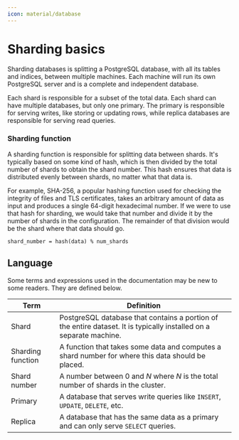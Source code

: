 ```yaml
---
icon: material/database
---
```

# Sharding basics

Sharding databases is splitting a PostgreSQL database, with all its tables and indices, between multiple machines. Each machine will run its own PostgreSQL server and is a complete and independent database.

Each shard is responsible for a subset of the total data. Each shard can have multiple databases, but only one primary. The primary is responsible for serving writes, like storing or updating rows, while replica databases are responsible for serving read queries.

### Sharding function

A sharding function is responsible for splitting data between shards. It's typically based on some kind of hash, which is then divided by the total number of shards to obtain the shard number. This hash ensures that data is distributed evenly between shards, no matter what that data is.

For example, SHA-256, a popular hashing function used for checking the integrity of files and TLS certificates, takes an arbitrary amount of data as input and produces a single 64-digit hexadecimal number. If we were to use that hash for sharding, we would take that number and divide it by the number of shards in the configuration. The remainder of that division would be the shard where that data should go.

```
shard_number = hash(data) % num_shards
```


## Language

Some terms and expressions used in the documentation may be new to some readers. They are defined below.

| Term | Definition |
|------|------------|
| Shard | PostgreSQL database that contains a portion of the entire dataset. It is typically installed on a separate machine. |
| Sharding function | A function that takes some data and computes a shard number for where this data should be placed. |
| Shard number | A number between 0 and _N_ where _N_ is the total number of shards in the cluster. |
| Primary | A database that serves write queries like `INSERT`, `UPDATE`, `DELETE`, etc. |
| Replica | A database that has the same data as a primary and can only serve `SELECT` queries. |
